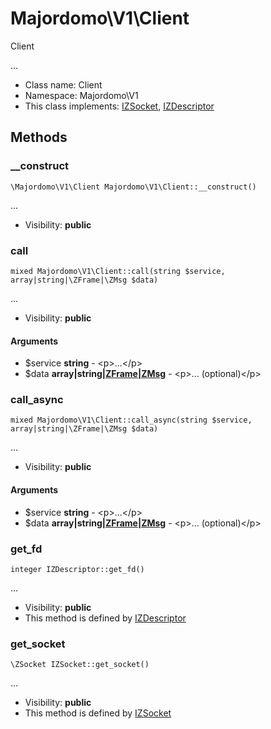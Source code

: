 Majordomo\V1\Client
===============

Client

...


* Class name: Client
* Namespace: Majordomo\V1
* This class implements: [IZSocket](IZSocket.md), [IZDescriptor](IZDescriptor.md)






Methods
-------


### __construct

    \Majordomo\V1\Client Majordomo\V1\Client::__construct()



...

* Visibility: **public**




### call

    mixed Majordomo\V1\Client::call(string $service, array|string|\ZFrame|\ZMsg $data)



...

* Visibility: **public**


#### Arguments
* $service **string** - &lt;p&gt;...&lt;/p&gt;
* $data **array|string|[ZFrame](ZFrame.md)|[ZMsg](ZMsg.md)** - &lt;p&gt;... (optional)&lt;/p&gt;



### call_async

    mixed Majordomo\V1\Client::call_async(string $service, array|string|\ZFrame|\ZMsg $data)



...

* Visibility: **public**


#### Arguments
* $service **string** - &lt;p&gt;...&lt;/p&gt;
* $data **array|string|[ZFrame](ZFrame.md)|[ZMsg](ZMsg.md)** - &lt;p&gt;... (optional)&lt;/p&gt;



### get_fd

    integer IZDescriptor::get_fd()



...

* Visibility: **public**
* This method is defined by [IZDescriptor](IZDescriptor.md)




### get_socket

    \ZSocket IZSocket::get_socket()



...

* Visibility: **public**
* This method is defined by [IZSocket](IZSocket.md)



